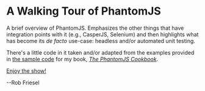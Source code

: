 # A Walking Tour of PhantomJS

A brief overview of PhantomJS. Emphasizes the other things that have integration
points with it (e.g., CasperJS, Selenium) and then highlights what has become
its _de facto_ use-case: headless and/or automated unit testing.

There's a little code in it taken and/or adapted from the examples provided in
[the sample code](https://github.com/founddrama/phantomjs-cookbook) for my book,
_[The PhantomJS Cookbook](http://goo.gl/NJnFq1)_.

[Enjoy the show!](https://founddrama.github.io/walking-tour-of-phantomjs)

\-\-Rob Friesel
